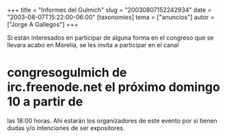 +++
title = "Informes del Gulmich"
slug = "20030807152242934"
date = "2003-08-07T15:22:00-06:00"
[taxonomies]
tema = ["anuncios"]
autor = ["Jorge A Gallegos"]
+++

Si están interesados en participar de alguna forma en el congreso que se
llevara acabo en Morelia, se les invita a participar en el canal
# congresogulmich de irc.freenode.net el próximo domingo 10 a partir de
las 18:00 horas. Ahí estarán los organizadores de este evento por si
tienen dudas y/o intenciones de ser expositores.
